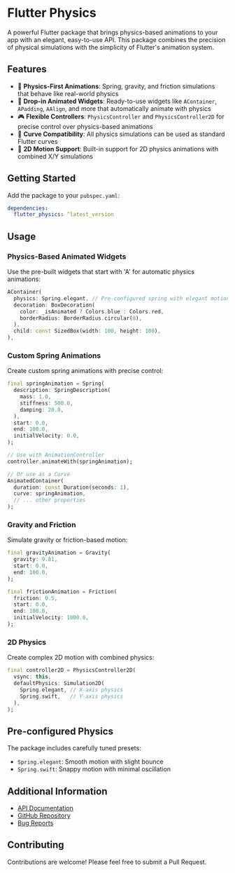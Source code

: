 # Flutter Physics

A powerful Flutter package that brings physics-based animations to your app with an elegant, easy-to-use API. This package combines the precision of physical simulations with the simplicity of Flutter's animation system.

## Features

- 🎯 **Physics-First Animations**: Spring, gravity, and friction simulations that behave like real-world physics
- 🎨 **Drop-in Animated Widgets**: Ready-to-use widgets like `AContainer`, `APadding`, `AAlign`, and more that automatically animate with physics
- 🎮 **Flexible Controllers**: `PhysicsController` and `PhysicsController2D` for precise control over physics-based animations
- 🔄 **Curve Compatibility**: All physics simulations can be used as standard Flutter curves
- 📐 **2D Motion Support**: Built-in support for 2D physics animations with combined X/Y simulations

## Getting Started

Add the package to your `pubspec.yaml`:

```yaml
dependencies:
  flutter_physics: ^latest_version
```

## Usage

### Physics-Based Animated Widgets

Use the pre-built widgets that start with 'A' for automatic physics animations:

```dart
AContainer(
  physics: Spring.elegant, // Pre-configured spring with elegant motion
  decoration: BoxDecoration(
    color: _isAnimated ? Colors.blue : Colors.red,
    borderRadius: BorderRadius.circular(8),
  ),
  child: const SizedBox(width: 100, height: 100),
),
```

### Custom Spring Animations

Create custom spring animations with precise control:

```dart
final springAnimation = Spring(
  description: SpringDescription(
    mass: 1.0,
    stiffness: 500.0,
    damping: 20.0,
  ),
  start: 0.0,
  end: 100.0,
  initialVelocity: 0.0,
);

// Use with AnimationController
controller.animateWith(springAnimation);

// Or use as a Curve
AnimatedContainer(
  duration: const Duration(seconds: 1),
  curve: springAnimation,
  // ... other properties
);
```

### Gravity and Friction

Simulate gravity or friction-based motion:

```dart
final gravityAnimation = Gravity(
  gravity: 9.81,
  start: 0.0,
  end: 100.0,
);

final frictionAnimation = Friction(
  friction: 0.5,
  start: 0.0,
  end: 100.0,
  initialVelocity: 1000.0,
);
```

### 2D Physics

Create complex 2D motion with combined physics:

```dart
final controller2D = PhysicsController2D(
  vsync: this,
  defaultPhysics: Simulation2D(
    Spring.elegant, // X-axis physics
    Spring.swift,   // Y-axis physics
  ),
);
```

## Pre-configured Physics

The package includes carefully tuned presets:

- `Spring.elegant`: Smooth motion with slight bounce
- `Spring.swift`: Snappy motion with minimal oscillation

## Additional Information

- [API Documentation](https://pub.dev/documentation/flutter_physics/latest/)
- [GitHub Repository](https://github.com/sangddn/flutter_physics)
- [Bug Reports](https://github.com/sangddn/flutter_physics/issues)

## Contributing

Contributions are welcome! Please feel free to submit a Pull Request.
